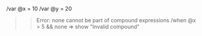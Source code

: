 /var @x = 10
/var @y = 20

>> Error: none cannot be part of compound expressions
/when @x > 5 && none => show "Invalid compound"
